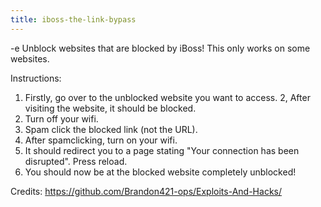```yaml
---
title: iboss-the-link-bypass
---
```


-e 
Unblock websites that are blocked by iBoss! This only works on some websites.

Instructions:
1. Firstly, go over to the unblocked website you want to access.
2, After visiting the website, it should be blocked.
3. Turn off your wifi.
4. Spam click the blocked link (not the URL).
4. After spamclicking, turn on your wifi.
5. It should redirect you to a page stating "Your connection has been disrupted". Press reload.
6. You should now be at the blocked website completely unblocked!

Credits:
https://github.com/Brandon421-ops/Exploits-And-Hacks/
